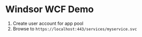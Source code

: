 # Windsor WCF Demo


1. Create user account for app pool
2. Browse to `https://localhost:443/services/myservice.svc`